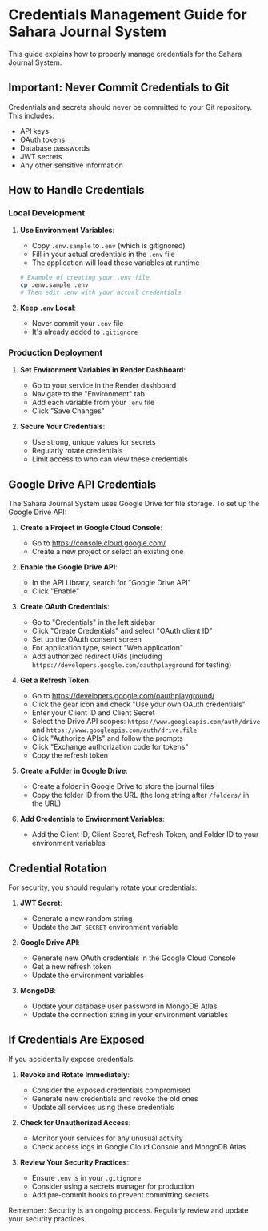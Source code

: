 # Credentials Management Guide for Sahara Journal System

This guide explains how to properly manage credentials for the Sahara Journal System.

## Important: Never Commit Credentials to Git

Credentials and secrets should never be committed to your Git repository. This includes:

- API keys
- OAuth tokens
- Database passwords
- JWT secrets
- Any other sensitive information

## How to Handle Credentials

### Local Development

1. **Use Environment Variables**:
   - Copy `.env.sample` to `.env` (which is gitignored)
   - Fill in your actual credentials in the `.env` file
   - The application will load these variables at runtime

   ```bash
   # Example of creating your .env file
   cp .env.sample .env
   # Then edit .env with your actual credentials
   ```

2. **Keep `.env` Local**:
   - Never commit your `.env` file
   - It's already added to `.gitignore`

### Production Deployment

1. **Set Environment Variables in Render Dashboard**:
   - Go to your service in the Render dashboard
   - Navigate to the "Environment" tab
   - Add each variable from your `.env` file
   - Click "Save Changes"

2. **Secure Your Credentials**:
   - Use strong, unique values for secrets
   - Regularly rotate credentials
   - Limit access to who can view these credentials

## Google Drive API Credentials

The Sahara Journal System uses Google Drive for file storage. To set up the Google Drive API:

1. **Create a Project in Google Cloud Console**:
   - Go to https://console.cloud.google.com/
   - Create a new project or select an existing one

2. **Enable the Google Drive API**:
   - In the API Library, search for "Google Drive API"
   - Click "Enable"

3. **Create OAuth Credentials**:
   - Go to "Credentials" in the left sidebar
   - Click "Create Credentials" and select "OAuth client ID"
   - Set up the OAuth consent screen
   - For application type, select "Web application"
   - Add authorized redirect URIs (including `https://developers.google.com/oauthplayground` for testing)

4. **Get a Refresh Token**:
   - Go to https://developers.google.com/oauthplayground/
   - Click the gear icon and check "Use your own OAuth credentials"
   - Enter your Client ID and Client Secret
   - Select the Drive API scopes: `https://www.googleapis.com/auth/drive` and `https://www.googleapis.com/auth/drive.file`
   - Click "Authorize APIs" and follow the prompts
   - Click "Exchange authorization code for tokens"
   - Copy the refresh token

5. **Create a Folder in Google Drive**:
   - Create a folder in Google Drive to store the journal files
   - Copy the folder ID from the URL (the long string after `/folders/` in the URL)

6. **Add Credentials to Environment Variables**:
   - Add the Client ID, Client Secret, Refresh Token, and Folder ID to your environment variables

## Credential Rotation

For security, you should regularly rotate your credentials:

1. **JWT Secret**:
   - Generate a new random string
   - Update the `JWT_SECRET` environment variable

2. **Google Drive API**:
   - Generate new OAuth credentials in the Google Cloud Console
   - Get a new refresh token
   - Update the environment variables

3. **MongoDB**:
   - Update your database user password in MongoDB Atlas
   - Update the connection string in your environment variables

## If Credentials Are Exposed

If you accidentally expose credentials:

1. **Revoke and Rotate Immediately**:
   - Consider the exposed credentials compromised
   - Generate new credentials and revoke the old ones
   - Update all services using these credentials

2. **Check for Unauthorized Access**:
   - Monitor your services for any unusual activity
   - Check access logs in Google Cloud Console and MongoDB Atlas

3. **Review Your Security Practices**:
   - Ensure `.env` is in your `.gitignore`
   - Consider using a secrets manager for production
   - Add pre-commit hooks to prevent committing secrets

Remember: Security is an ongoing process. Regularly review and update your security practices.
